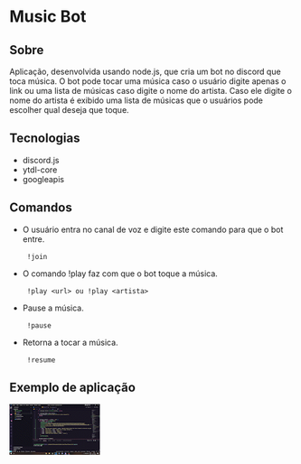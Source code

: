 # Music Bot

## Sobre
Aplicação, desenvolvida usando node.js, que cria um bot no discord que toca música. O bot pode tocar uma música caso o usuário digite apenas o link ou uma lista de músicas caso digite o nome do artista. Caso ele digite o nome do artista é exibido uma lista de músicas que o usuários pode escolher qual deseja que toque.

## Tecnologias
 - discord.js
 - ytdl-core
 - googleapis

## Comandos
 - O usuário entra no canal de voz e digite este comando para que o bot entre.
        
        !join
 - O comando !play faz com que o bot toque a música.

        !play <url> ou !play <artista>
 - Pause a música.

        !pause
 - Retorna a tocar a música.
    
        !resume

## Exemplo de aplicação
![conversation-gif](./images/disc.gif)